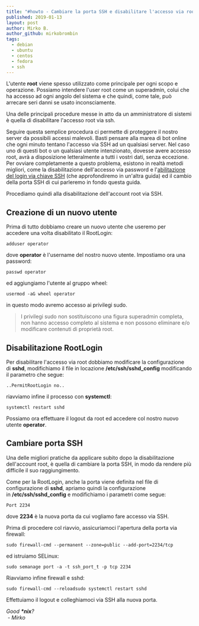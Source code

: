 ```yaml
---
title: "#howto - Cambiare la porta SSH e disabilitare l'accesso via root su Centos"
published: 2019-01-13
layout: post
author: Mirko B.
author_github: mirkobrombin
tags:
  - debian  
  - ubuntu  
  - centos  
  - fedora  
  - ssh
---
```

<p>L'utente&nbsp;<strong>root</strong>&nbsp;viene spesso utilizzato come principale per ogni scopo e operazione. Possiamo intendere l'user root come un superadmin, colui che ha accesso ad ogni angolo del sistema e che quindi, come tale, può arrecare seri danni se usato inconsciamente.</p><p>Una delle principali procedure messe in atto da un amministratore di sistemi è quella di disabilitare l'accesso root via ssh.</p><p>Seguire questa semplice procedura ci permette di proteggere il nostro server da possibili accessi malevoli. Basti pensare alla marea di bot online che ogni minuto tentano l'accesso via SSH ad un qualsiasi server. Nel caso uno di questi bot o un qualsiasi utente intenzionato, dovesse avere accesso root, avrà a disposizione letteralmente a tutti i vostri dati, senza eccezione. Per ovviare completamente a questo problema, esistono in realtà metodi migliori, come&nbsp;la disabilitazione dell'accesso via password e l'<a href="https://linuxhub.it/article/howto-autenticazione-chiave-ssh-su-server-centosfedoradebianubuntu-e-derivate">abilitazione del login via chiave SSH</a> (che approfondiremo in un'altra guida) ed il cambio della porta SSH di cui parleremo in fondo questa guida.</p><p>Procediamo quindi alla disabilitazione dell'account root via SSH.</p><h2>Creazione di un nuovo utente</h2><p>Prima di tutto dobbiamo creare un nuovo utente che useremo per accedere&nbsp;una volta disabilitato il RootLogin:</p><pre><code>adduser operator</code></pre><p>dove&nbsp;<strong>operator</strong>&nbsp;è l'username del nostro nuovo utente. Impostiamo ora una password:</p><pre><code>passwd operator</code></pre><p>ed aggiungiamo l'utente al gruppo wheel:</p><pre><code>usermod -aG wheel operator</code></pre><p>in questo modo avremo accesso ai privilegi sudo.</p><blockquote><p>I privilegi sudo non sostituiscono una figura superadmin completa, non hanno accesso completo al sistema e non possono eliminare e/o modificare contenuti di proprietà root.</p></blockquote><h2>Disabilitazione RootLogin</h2><p>Per disabilitare l'accesso via root dobbiamo modificare la configurazione di&nbsp;<strong>sshd</strong>, modifichiamo il file in locazione&nbsp;<strong>/etc/ssh/sshd_config</strong>&nbsp;modificando il parametro che segue:</p><pre><code>..PermitRootLogin no..</code></pre><p>riavviamo infine il processo con&nbsp;<strong>systemctl</strong>:</p><pre><code>systemctl restart sshd</code></pre><p>Possiamo ora effettuare il logout da root ed accedere col nostro nuovo utente&nbsp;<strong>operator</strong>.</p><h2>Cambiare porta SSH</h2><p>Una delle migliori pratiche da applicare subito dopo la disabilitazione dell'account root, è quella di cambiare la porta SSH, in modo da rendere più difficile il suo raggiungimento.</p><p>Come per la RootLogin, anche la porta viene definita nel file di configurazione di&nbsp;<strong>sshd</strong>, apriamo quindi la configurazione in&nbsp;<strong>/etc/ssh/sshd_config</strong>&nbsp;e modifichiamo i parametri come segue:</p><pre><code>Port 2234</code></pre><p>dove&nbsp;<strong>2234</strong>&nbsp;è la nuova porta da cui vogliamo fare accesso via SSH.</p><p>Prima di procedere col riavvio, assicuriamoci l'apertura della porta via firewall:</p><pre><code>sudo firewall-cmd --permanent --zone=public --add-port=2234/tcp</code></pre><p>ed istruiamo SELinux:</p><pre><code>sudo semanage port -a -t ssh_port_t -p tcp 2234</code></pre><p>Riavviamo infine firewall e sshd:</p><pre><code>sudo firewall-cmd --reloadsudo systemctl restart sshd</code></pre><p>Effettuiamo il logout e colleghiamoci via SSH alla nuova porta.</p><p><em>Good&nbsp;<strong>*nix</strong>?</em><br /><em>&nbsp;- Mirko</em></p>